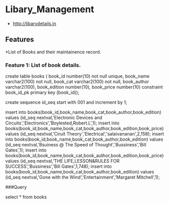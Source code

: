 # Libary_Management
* http://libarydetails.in

## Features
*List of Books and their maintainence record.

### Feature 1: List of book details.

create table books (
book_id number(10) not null unique,
book_name varchar2(100) not null,
book_cat varchar2(100) not null,
book_author varchar2(100),
book_edition number(10),
book_price number(10)
constraint book_id_pk primary key (book_id));

create sequence id_seq start with 001 and increment by 1;

insert into books(book_id,book_name,book_cat,book_author,book_edition) 
values (id_seq nextval,'Electronic Devices and Circuits','Electronics','Boylested,Robert.L',1);
insert into books(book_id,book_name,book_cat,book_author,book_edition,book_price)
values (id_seq nextval,'Ciruit Theory','Electrical','salaivananan',2,158);
insert into books(book_id,book_name,book_cat,book_author,book_edition)
values (id_seq nextval,'Bsuiness @ The Speed of Thought','Bussiness','Bill Gates',1);
insert into books(book_id,book_name,book_cat,book_author,book_edition,book_price)
values (id_seq nextval,'THE LIFE,LESSON&RULES FOR SUCCESS','Bussiness','Bill Gates',1,748);
insert into books(book_id,book_name,book_cat,book_author,book_edition)
values (id_seq nextval,'Gone with the Wind','Entertainment','Margaret Mitchell',1);


###Query

select * from books
